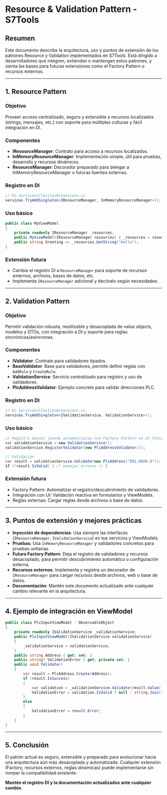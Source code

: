 # Resource & Validation Pattern - S7Tools

## Resumen

Este documento describe la arquitectura, uso y puntos de extensión de los patrones Resource y Validation implementados en S7Tools. Está dirigido a desarrolladores que integren, extiendan o mantengan estos patrones, y sienta las bases para futuras extensiones como el Factory Pattern o recursos externos.

---

## 1. Resource Pattern

### Objetivo
Proveer acceso centralizado, seguro y extensible a recursos localizados (strings, mensajes, etc.) con soporte para múltiples culturas y fácil integración en DI.

### Componentes
- **IResourceManager**: Contrato para acceso a recursos localizados.
- **InMemoryResourceManager**: Implementación simple, útil para pruebas, desarrollo y recursos dinámicos.
- **ResourceManager**: Decorador preparado para delegar a InMemoryResourceManager o futuras fuentes externas.

### Registro en DI
```csharp
// En ServiceCollectionExtensions.cs
services.TryAddSingleton<IResourceManager, InMemoryResourceManager>();
```

### Uso básico
```csharp
public class MyViewModel
{
    private readonly IResourceManager _resources;
    public MyViewModel(IResourceManager resources) { _resources = resources; }
    public string Greeting => _resources.GetString("Hello");
}
```

### Extensión futura
- Cambia el registro DI a `ResourceManager` para soporte de recursos externos, archivos, bases de datos, etc.
- Implementa `IResourceManager` adicional y decóralo según necesidades.

---

## 2. Validation Pattern

### Objetivo
Permitir validación robusta, reutilizable y desacoplada de value objects, modelos y DTOs, con integración a DI y soporte para reglas sincrónicas/asíncronas.

### Componentes
- **IValidator<T>**: Contrato para validadores tipados.
- **BaseValidator<T>**: Base para validadores, permite definir reglas con `AddRule` y `CreateRule`.
- **ValidationService**: Servicio centralizado para registro y uso de validadores.
- **PlcAddressValidator**: Ejemplo concreto para validar direcciones PLC.

### Registro en DI
```csharp
// En ServiceCollectionExtensions.cs
services.TryAddSingleton<IValidationService, ValidationService>();
```

### Uso básico
```csharp
// Registro manual (puede automatizarse con Factory Pattern en el futuro)
var validationService = new ValidationService();
validationService.RegisterValidator(new PlcAddressValidator());

// Validación
var result = validationService.Validate(new PlcAddress("DB1.DBX0.0"));
if (!result.IsValid) { /* manejar errores */ }
```

### Extensión futura
- Factory Pattern: Automatizar el registro/descubrimiento de validadores.
- Integración con UI: Validación reactiva en formularios y ViewModels.
- Reglas externas: Cargar reglas desde archivos o base de datos.

---

## 3. Puntos de extensión y mejores prácticas

- **Inyección de dependencias**: Usa siempre las interfaces (`IResourceManager`, `IValidationService`) en tus servicios y ViewModels.
- **Pruebas**: Usa `InMemoryResourceManager` y validadores concretos para pruebas unitarias.
- **Futuro Factory Pattern**: Deja el registro de validadores y recursos desacoplado, para permitir descubrimiento automático o configuración externa.
- **Recursos externos**: Implementa y registra un decorador de `IResourceManager` para cargar recursos desde archivos, web o base de datos.
- **Documentación**: Mantén este documento actualizado ante cualquier cambio relevante en la arquitectura.

---

## 4. Ejemplo de integración en ViewModel

```csharp
public class PlcInputViewModel : ObservableObject
{
    private readonly IValidationService _validationService;
    public PlcInputViewModel(IValidationService validationService)
    {
        _validationService = validationService;
    }
    public string Address { get; set; }
    public string? ValidationError { get; private set; }
    public void Validate()
    {
        var result = PlcAddress.Create(Address);
        if (result.IsSuccess)
        {
            var validation = _validationService.Validate(result.Value);
            ValidationError = validation.IsValid ? null : string.Join("; ", validation.Errors.Select(e => e.ErrorMessage));
        }
        else
        {
            ValidationError = result.Error;
        }
    }
}
```

---

## 5. Conclusión

El patrón actual es seguro, extensible y preparado para evolucionar hacia una arquitectura aún más desacoplada y automatizada. Cualquier extensión (Factory, recursos externos, reglas dinámicas) puede implementarse sin romper la compatibilidad existente.

**Mantén el registro DI y la documentación actualizados ante cualquier cambio.**